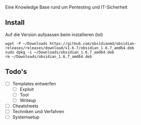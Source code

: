 Eine Knowledge Base rund um Pentesting und IT-Sicherheit

## Install

Auf die Version aufpassen beim installieren (lol)

```
wget -P ~/Downloads https://github.com/obsidianmd/obsidian-releases/releases/download/v1.6.7/obsidian_1.6.7_amd64.deb
sudo dpkg -i ~/Downloads/obsidian_1.6.7_amd64.deb
rm ~/Downloads/obsidian_1.6.7_amd64.deb
```


## Todo's

- [ ] Templates entwerfen
	- [ ] Exploit
	- [ ] Tool
	- [ ] Writeup
- [ ] Cheatsheets
- [ ] Techniken und Verfahren
- [ ] Systemsetup